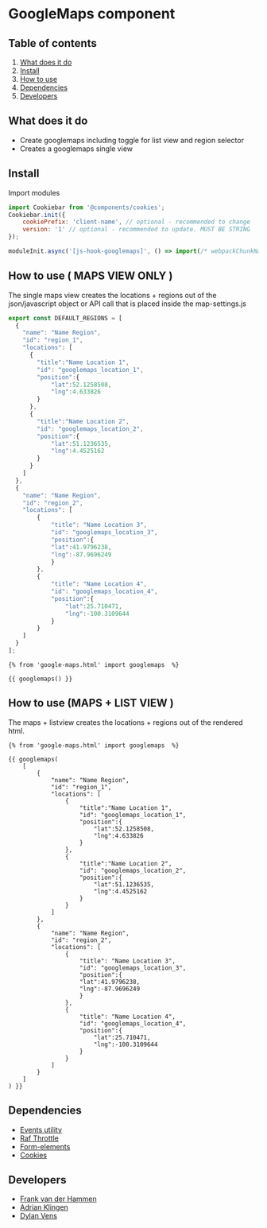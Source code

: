 
# GoogleMaps component

## Table of contents
1. [What does it do](#markdown-header-what-does-it-do)
2. [Install](#markdown-header-install)
3. [How to use](#markdown-header-how-to-use)
4. [Dependencies](#markdown-header-dependencies)
5. [Developers](#markdown-header-developers)

## What does it do
* Create googlemaps including toggle for list view and region selector
* Creates a googlemaps single view

## Install
Import modules
```javascript
import Cookiebar from '@components/cookies';
Cookiebar.init({
    cookiePrefix: 'client-name', // optional - recommended to change
    version: '1' // optional - recommended to update. MUST BE STRING
});

moduleInit.async('[js-hook-googlemaps]', () => import(/* webpackChunkName: "GoogleMaps" */'@components/google-maps'));
```

## How to use ( MAPS VIEW ONLY )

The single maps view creates the locations + regions out of the json/javascript object or API call that is placed inside the map-settings.js

```javascript
export const DEFAULT_REGIONS = [
  {
    "name": "Name Region",
    "id": "region_1",
    "locations": [
      {
        "title":"Name Location 1",
        "id": "googlemaps_location_1",
        "position":{
            "lat":52.1258508,
            "lng":4.633826
        }
      },
      {
        "title":"Name Location 2",
        "id": "googlemaps_location_2",
        "position":{
            "lat":51.1236535,
            "lng":4.4525162
        }
      }
    ]
  },
  {
    "name": "Name Region",
    "id": "region_2",
    "locations": [
        {
            "title": "Name Location 3",
            "id": "googlemaps_location_3",
            "position":{
            "lat":41.9796238,
            "lng":-87.9696249
            }
        },
        {
            "title": "Name Location 4",
            "id": "googlemaps_location_4",
            "position":{
                "lat":25.710471,
                "lng":-100.3109644
            }
        }
    ]
  }
];
```

```htmlmixed
{% from 'google-maps.html' import googlemaps  %}

{{ googlemaps() }}
```

## How to use (MAPS + LIST VIEW )
The maps + listview creates the locations + regions out of the rendered html.

```htmlmixed
{% from 'google-maps.html' import googlemaps  %}

{{ googlemaps(
    [
        {
            "name": "Name Region",
            "id": "region_1",
            "locations": [
                {
                    "title":"Name Location 1",
                    "id": "googlemaps_location_1",
                    "position":{
                        "lat":52.1258508,
                        "lng":4.633826
                    }
                },
                {
                    "title":"Name Location 2",
                    "id": "googlemaps_location_2",
                    "position":{
                        "lat":51.1236535,
                        "lng":4.4525162
                    }
                }
            ]
        },
        {
            "name": "Name Region",
            "id": "region_2",
            "locations": [
                {
                    "title": "Name Location 3",
                    "id": "googlemaps_location_3",
                    "position":{
                    "lat":41.9796238,
                    "lng":-87.9696249
                    }
                },
                {
                    "title": "Name Location 4",
                    "id": "googlemaps_location_4",
                    "position":{
                        "lat":25.710471,
                        "lng":-100.3109644
                    }
                }
            ]
        }
    ]
) }}

```

## Dependencies
* [Events utility](/utilities/events/)
* [Raf Throttle](/utilities/raf-throttle/)
* [Form-elements](./form-elements/)
* [Cookies](./cookies/)

## Developers
* [Frank van der Hammen](mailto:frank.vanderhammen@deptagency.com)
* [Adrian Klingen](mailto:adrian@deptagency.com)
* [Dylan Vens](mailto:dylan.vens@deptagency.com)
